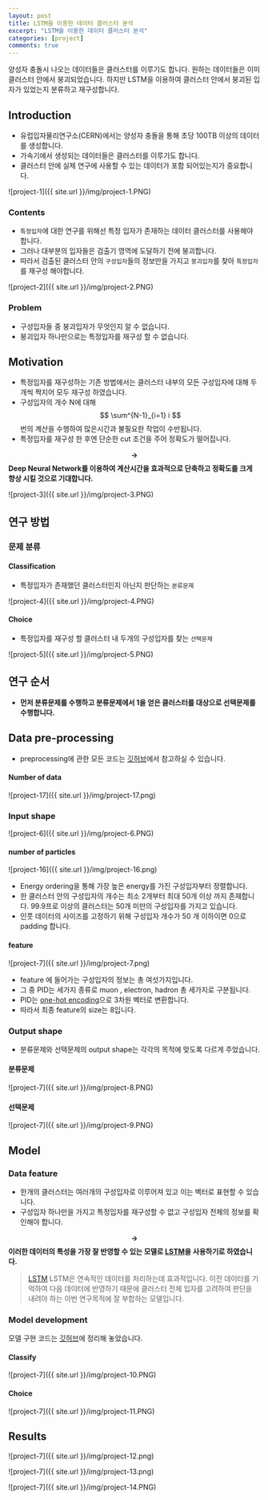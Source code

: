 ```yaml
---
layout: post
title: LSTM을 이용한 데이터 클러스터 분석
excerpt: "LSTM을 이용한 데이터 클러스터 분석"
categories: [project]
comments: true
---
```

양성자 충돌시 나오는 데이터들은 클러스터를 이루기도 합니다. 원하는 데이터들은 이미 클러스터 안에서 붕괴되었습니다. 하지만 LSTM을 이용하여 클러스터 안에서 붕괴된 입자가 있었는지 분류하고 재구성합니다.

## Introduction

* 유럽입자물리연구소(CERN)에서는 양성자 충돌을 통해 초당 100TB 이상의 데이터를 생성합니다. 
* 가속기에서 생성되는 데이터들은 클러스터를 이루기도 합니다. 
* 클러스터 안에 실제 연구에 사용할 수 있는 데이터가 포함 되어있는지가 중요합니다. 

![project-1]({{ site.url }}/img/project-1.PNG)

### Contents
* `특정입자`에 대한 연구를 위해선 특정 입자가 존재하는 데이터 클러스터를 사용해야 합니다.
* 그러나 대부분의 입자들은 검출기 영역에 도달하기 전에 붕괴합니다.
* 따라서 검출된 클러스터 안의 `구성입자`들의 정보만을 가지고 `붕괴입자`를 찾아 `특정입자`를 재구성 해야합니다.

![project-2]({{ site.url }}/img/project-2.PNG)

### Problem
* 구성입자들 중 붕괴입자가 무엇인지 알 수 없습니다.
* 붕괴입자 하나만으로는 특정입자를 재구성 할 수 없습니다.

## Motivation

* 특정입자를 재구성하는 기존 방법에서는 클러스터 내부의 모든 구성입자에 대해 두개씩 짝지어 모두 재구성 하였습니다.
* 구성입자의 개수 N에 대해 $$ \sum^{N-1}_{i=1} i $$ 번의 계산을 수행하여 많은시간과 불필요한 작업이 수반됩니다.
* 특정입자를 재구성 한 후엔 단순한 cut 조건을 주어 정확도가 떨어집니다.

**$$ \rightarrow $$ Deep Neural Network를 이용하여 계산시간을 효과적으로 단축하고 정확도를 크게 향상 시킬 것으로 기대합니다.**

![project-3]({{ site.url }}/img/project-3.PNG)

## 연구 방법 
### 문제 분류 
#### Classification
* 특정입자가 존재했던 클러스터인지 아닌지 판단하는 `분류문제`

![project-4]({{ site.url }}/img/project-4.PNG)

#### Choice
* 특정입자를 재구성 할 클러스터 내 두개의 구성입자를 찾는 `선택문제`

![project-5]({{ site.url }}/img/project-5.PNG)

## 연구 순서
* **먼저 분류문제를 수행하고 분류문제에서 1을 얻은 클러스터를 대상으로 선택문제를 수행합니다.**

## Data pre-processing
* preprocessing에 관한 모든 코드는 [깃허브](https://github.com/yebiny/RNN_forCluster/tree/master/4-Dataset)에서 참고하실 수 있습니다.

#### Number of data 

![project-17]({{ site.url }}/img/project-17.png)

### Input shape

![project-6]({{ site.url }}/img/project-6.PNG)

#### number of particles

![project-16]({{ site.url }}/img/project-16.png)

* Energy ordering을 통해 가장 높은 energy를 가진 구성입자부터 정렬합니다.
* 한 클러스터 안의 구성입자의 개수는 최소 2개부터 최대 50개 이상 까지 존재합니다. 99.9프로 이상의 클러스터는 50개 미만의 구성입자를 가지고 있습니다.
* 인풋 데이터의 사이즈를 고정하기 위해 구성입자 개수가 50 개 이하이면 0으로 padding 합니다.

#### feature

![project-7]({{ site.url }}/img/project-7.png)

* feature 에 들어가는 구성입자의 정보는 총 여섯가지입니다.
* 그 중 PID는 세가지 종류로 muon , electron, hadron 총 세가지로 구분됩니다.
* PID는 [one-hot encoding](https://yebiny.github.io/articles/2019-08/onehot)으로 3차원 벡터로 변환합니다.
* 따라서 최종 feature의 size는 8입니다.

### Output shape

* 분류문제와 선택문제의 output shape는 각각의 목적에 맞도록 다르게 주었습니다.

#### 분류문제

![project-7]({{ site.url }}/img/project-8.PNG)

#### 선택문제

![project-7]({{ site.url }}/img/project-9.PNG)


## Model

### Data feature
* 한개의 클러스터는 여러개의 구성입자로 이루어져 있고 이는 벡터로 표현할 수 있습니다.
* 구성입자 하나만을 가지고 특정입자를 재구성할 수 없고 구성입자 전체의 정보를 확인해야 합니다.

**$$\rightarrow$$ 이러한 데이터의 특성을 가장 잘 반영할 수 있는 모델로 [LSTM](https://yebiny.github.io/articles/2019-07/lstm)을 사용하기로 하였습니다.**
> [LSTM](https://yebiny.github.io/articles/2019-07/lstm)
LSTM은 연속적인 데이터를 처리하는데 효과적입니다. 이전 데이터를 기억하여 다음 데이터에 반영하기 때문에 클러스터 전체 입자를 고려하여 판단을 내려야 하는 이번 연구목적에 잘 부합하는 모델입니다. 


### Model development
모델 구현 코드는 [깃허브](https://github.com/yebiny/RNN_forCluster/tree/master/5-Model)에 정리해 놓았습니다. 

#### Classify

![project-7]({{ site.url }}/img/project-10.PNG)

#### Choice

![project-7]({{ site.url }}/img/project-11.PNG)

## Results
![project-7]({{ site.url }}/img/project-12.png)

![project-7]({{ site.url }}/img/project-13.png)

![project-7]({{ site.url }}/img/project-14.PNG)

